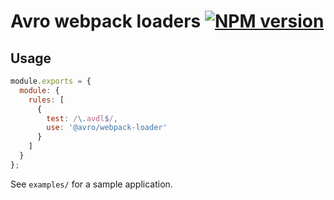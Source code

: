 # Avro webpack loaders [![NPM version](https://img.shields.io/npm/v/@avro/webpack-loader.svg)](https://www.npmjs.com/package/@avro/webpack-loader)

## Usage

```javascript
module.exports = {
  module: {
    rules: [
      {
        test: /\.avdl$/,
        use: '@avro/webpack-loader'
      }
    ]
  }
};
```

See `examples/` for a sample application.
